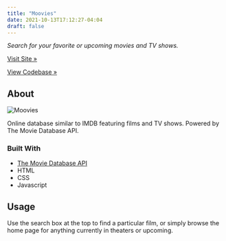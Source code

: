 ```yaml
---
title: "Moovies"
date: 2021-10-13T17:12:27-04:04
draft: false
---
```


*Search for your favorite or upcoming movies and TV shows.*

[Visit Site »](https://caz-moovies.netlify.app)  

[View Codebase »](https://github.com/codingwithcarl/moovies)


<!-- ABOUT -->
## About

![Moovies](/images/moovies.png)

Online database similar to IMDB featuring films and TV shows. Powered by The Movie Database API.

### Built With

* [The Movie Database API](https://www.themoviedb.org/documentation/api?language=en-US)
* HTML
* CSS
* Javascript

<!-- USAGE EXAMPLES -->
## Usage

Use the search box at the top to find a particular film, or simply browse the home page for anything currently in theaters or upcoming. 